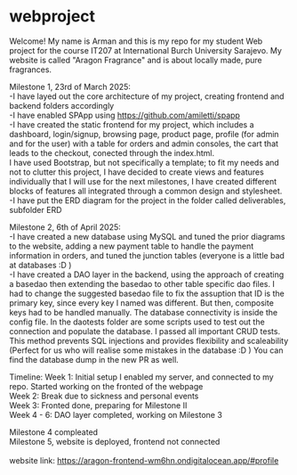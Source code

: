 # webproject
Welcome!
My name is Arman and this is my repo for my student Web project for the course IT207 at International Burch University Sarajevo. My website is called "Aragon Fragrance" and is about locally made, pure fragrances.

Milestone 1, 23rd of March 2025: <br>
-I have layed out the core architecture of my project, creating frontend and backend folders accordingly <br>
-I have enabled SPApp using https://github.com/amiletti/spapp <br>
-I have created the static frontend for my project, which includes a dashboard, login/signup, browsing page, product page, profile (for admin and for the user) with a table for orders and admin consoles, the cart that leads to the checkout, conected through the index.html. <br>
I have used Bootstrap, but not specifically a template; to fit my needs and not to clutter this project, I have decided to create views and features individually that I will use for the next milestones, I have created different blocks of features all integrated through a common design and stylesheet. <br>
-I have put the ERD diagram for the project in the folder called deliverables, subfolder ERD <br>

Milestone 2, 6th of April 2025: <br>
-I have created a new database using MySQL and tuned the prior diagrams to the website, adding a new payment table to handle the payment information in orders, and tuned the junction tables (everyone is a little bad at databases :D ) <br>
-I have created a DAO layer in the backend, using the approach of creating a basedao then extending the basedao to other table specific dao files. I had to change the suggested basedao file to fix the assuption that ID is the primary key, since every key I named was different. But then, composite keys had to be handled manually. The database connectivity is inside the config file. In the daotests folder are some scripts used to test out the connection and populate the database. I passed all important CRUD tests. <br> This method prevents SQL injections and provides flexibility and scaleability (Perfect for us who will realise some mistakes in the database :D ) You can find the database dump in the new PR as well. <br>

Timeline:
Week 1: Initial setup
I enabled my server, and connected to my repo. Started working on the fronted of the webpage <br>
Week 2: Break due to sickness and personal events <br>
Week 3: Fronted done, preparing for Milestone II <br>
Week 4 - 6: DAO layer completed, working on Milestone 3  <br>

Milestone 4 compleated <br>
Milestone 5, website is deployed, frontend not connected <br>
<br>
website link: https://aragon-frontend-wm6hn.ondigitalocean.app/#profile

